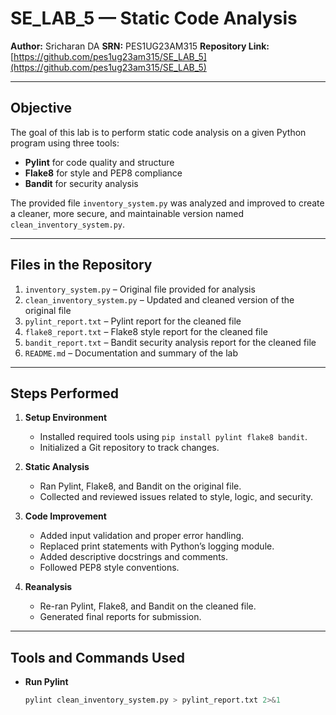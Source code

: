 # SE_LAB_5 — Static Code Analysis

**Author:** Sricharan DA
**SRN:** PES1UG23AM315
**Repository Link:** [https://github.com/pes1ug23am315/SE_LAB_5](https://github.com/pes1ug23am315/SE_LAB_5)

---

## Objective
The goal of this lab is to perform static code analysis on a given Python program using three tools:
- **Pylint** for code quality and structure
- **Flake8** for style and PEP8 compliance
- **Bandit** for security analysis

The provided file `inventory_system.py` was analyzed and improved to create a cleaner, more secure, and maintainable version named `clean_inventory_system.py`.

---

## Files in the Repository
1. `inventory_system.py` – Original file provided for analysis  
2. `clean_inventory_system.py` – Updated and cleaned version of the original file  
3. `pylint_report.txt` – Pylint report for the cleaned file  
4. `flake8_report.txt` – Flake8 style report for the cleaned file  
5. `bandit_report.txt` – Bandit security analysis report for the cleaned file  
6. `README.md` – Documentation and summary of the lab  

---

## Steps Performed
1. **Setup Environment**  
   - Installed required tools using `pip install pylint flake8 bandit`.  
   - Initialized a Git repository to track changes.

2. **Static Analysis**  
   - Ran Pylint, Flake8, and Bandit on the original file.  
   - Collected and reviewed issues related to style, logic, and security.

3. **Code Improvement**  
   - Added input validation and proper error handling.  
   - Replaced print statements with Python’s logging module.  
   - Added descriptive docstrings and comments.  
   - Followed PEP8 style conventions.

4. **Reanalysis**  
   - Re-ran Pylint, Flake8, and Bandit on the cleaned file.  
   - Generated final reports for submission.

---

## Tools and Commands Used
- **Run Pylint**
  ```bash
  pylint clean_inventory_system.py > pylint_report.txt 2>&1
